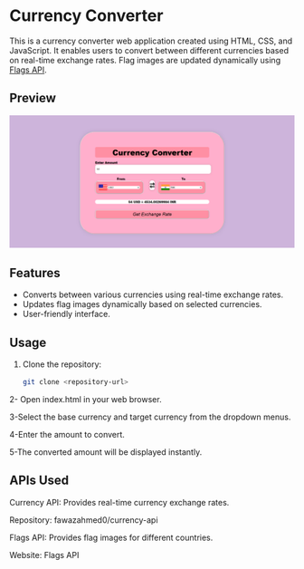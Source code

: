 # Currency Converter

This is a currency converter web application created using HTML, CSS, and JavaScript. It enables users to convert between different currencies based on real-time exchange rates. Flag images are updated dynamically using [Flags API](https://flagsapi.com/).

## Preview

![Currency Converter Preview](img2.png)

## Features

- Converts between various currencies using real-time exchange rates.
- Updates flag images dynamically based on selected currencies.
- User-friendly interface.

## Usage

1. Clone the repository:

   ```bash
   git clone <repository-url>

2- Open index.html in your web browser.

3-Select the base currency and target currency from the dropdown menus.

4-Enter the amount to convert.

5-The converted amount will be displayed instantly.

## APIs Used
Currency API: Provides real-time currency exchange rates.

Repository: fawazahmed0/currency-api  

Flags API: Provides flag images for different countries.

Website: Flags API

  
 
